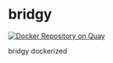 # bridgy
[![Docker Repository on Quay](https://quay.io/repository/nicolinocuralli/bridgy/status "Docker Repository on Quay")](https://quay.io/repository/nicolinocuralli/bridgy)

bridgy dockerized
